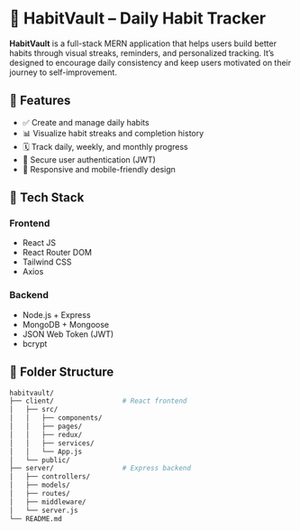# 📅 HabitVault – Daily Habit Tracker

**HabitVault** is a full-stack MERN application that helps users build better habits through visual streaks, reminders, and personalized tracking. It’s designed to encourage daily consistency and keep users motivated on their journey to self-improvement.

## 🚀 Features

- ✅ Create and manage daily habits
- 📊 Visualize habit streaks and completion history
- 🗓️ Track daily, weekly, and monthly progress
- 👤 Secure user authentication (JWT)
- 📱 Responsive and mobile-friendly design

## 🧱 Tech Stack

### Frontend
- React JS
- React Router DOM
- Tailwind CSS
- Axios

### Backend
- Node.js + Express
- MongoDB + Mongoose
- JSON Web Token (JWT)
- bcrypt

## 📁 Folder Structure

```bash
habitvault/
├── client/                 # React frontend
│   ├── src/
│   │   ├── components/
│   │   ├── pages/
│   │   ├── redux/
│   │   ├── services/
│   │   └── App.js
│   └── public/
├── server/                 # Express backend
│   ├── controllers/
│   ├── models/
│   ├── routes/
│   ├── middleware/
│   └── server.js
└── README.md
```
